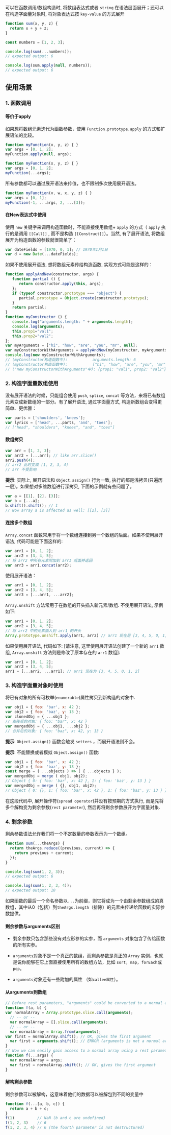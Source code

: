 可以在函数调用/数组构造时, 将数组表达式或者 `string` 在语法层面展开；还可以在构造字面量对象时, 将对象表达式按 `key-value` 的方式展开

```js
function sum(x, y, z) {
  return x + y + z;
}

const numbers = [1, 2, 3];

console.log(sum(...numbers));
// expected output: 6

console.log(sum.apply(null, numbers));
// expected output: 6
```

## 使用场景

### 1. 函数调用

#### **等价于apply**
	
如果想将数组元素迭代为函数参数，使用 `Function.prototype.apply` 的方式和扩展语法的比较。

```js
function myFunction(x, y, z) { }
var args = [0, 1, 2];
myFunction.apply(null, args);

function myFunction(x, y, z) { }
var args = [0, 1, 2];
myFunction(...args);
```

所有参数都可以通过展开语法来传值，也不限制多次使用展开语法。

```js
function myFunction(v, w, x, y, z) { }
var args = [0, 1];
myFunction(-1, ...args, 2, ...[3]);
```

#### **在New表达式中使用**

使用 `new` 关键字来调用构造函数时，不能直接使用数组+ `apply` 的方式（ `apply` 执行的是调用 `[[Call]]` , 而不是构造 `[[Construct]]`）。当然, 有了展开语法, 将数组展开为构造函数的参数就很简单了：

```js
var dateFields = [1970, 0, 1]; // 1970年1月1日
var d = new Date(...dateFields);
```

如果不使用展开语法, 想将数组元素传给构造函数, 实现方式可能是这样的：

```js
function applyAndNew(constructor, args) {
   function partial () {
      return constructor.apply(this, args);
   };
   if (typeof constructor.prototype === "object") {
      partial.prototype = Object.create(constructor.prototype);
   }
   return partial;
}
function myConstructor () {
   console.log("arguments.length: " + arguments.length);
   console.log(arguments);
   this.prop1="val1";
   this.prop2="val2";
};
var myArguments = ["hi", "how", "are", "you", "mr", null];
var myConstructorWithArguments = applyAndNew(myConstructor, myArguments);
console.log(new myConstructorWithArguments);
// (myConstructor构造函数中):           arguments.length: 6
// (myConstructor构造函数中):           ["hi", "how", "are", "you", "mr", null]
// ("new myConstructorWithArguments"中): {prop1: "val1", prop2: "val2"}
```

### 2. 构造字面量数组使用

没有展开语法的时候，只能组合使用 `push`, `splice`, `concat` 等方法，来将已有数组元素变成新数组的一部分。有了展开语法,  通过字面量方式, 构造新数组会变得更简单、更优雅：

```js
var parts = ['shoulders', 'knees'];
var lyrics = ['head', ...parts, 'and', 'toes']; 
// ["head", "shoulders", "knees", "and", "toes"]
```

#### **数组拷贝**

```js
var arr = [1, 2, 3];
var arr2 = [...arr]; // like arr.slice()
arr2.push(4);
// arr2 此时变成 [1, 2, 3, 4]
// arr 不受影响
```

**提示**: 实际上, 展开语法和 `Object.assign()` 行为一致, 执行的都是浅拷贝(只遍历一层)。如果想对多维数组进行深拷贝, 下面的示例就有些问题了。
```js
var a = [[1], [2], [3]];
var b = [...a];
b.shift().shift(); // 1
// Now array a is affected as well: [[2], [3]]
```
#### **连接多个数组**

`Array.concat` 函数常用于将一个数组连接到另一个数组的后面。如果不使用展开语法, 代码可能是下面这样的:

```js
var arr1 = [0, 1, 2];
var arr2 = [3, 4, 5];
// 将 arr2 中所有元素附加到 arr1 后面并返回
var arr3 = arr1.concat(arr2);
```

使用展开语法：

```js
var arr1 = [0, 1, 2];
var arr2 = [3, 4, 5];
var arr3 = [...arr1, ...arr2];
```

`Array.unshift` 方法常用于在数组的开头插入新元素/数组.  不使用展开语法, 示例如下:

```js
var arr1 = [0, 1, 2];
var arr2 = [3, 4, 5];
// 将 arr2 中的元素插入到 arr1 的开头
Array.prototype.unshift.apply(arr1, arr2) // arr1 现在是 [3, 4, 5, 0, 1, 2]
```

如果使用展开语法, 代码如下:  [请注意, 这里使用展开语法创建了一个新的 `arr1` 数组,  `Array.unshift` 方法则是修改了原本存在的 `arr1` 数组]:

```js
var arr1 = [0, 1, 2];
var arr2 = [3, 4, 5];
arr1 = [...arr2, ...arr1]; // arr1 现在为 [3, 4, 5, 0, 1, 2]
```

### 3. 构造字面量对象时使用

将已有对象的所有可枚举(`enumerable`)属性拷贝到新构造的对象中.

```js
var obj1 = { foo: 'bar', x: 42 };
var obj2 = { foo: 'baz', y: 13 };
var clonedObj = { ...obj1 };
// 克隆后的对象: { foo: "bar", x: 42 }
var mergedObj = { ...obj1, ...obj2 };
// 合并后的对象: { foo: "baz", x: 42, y: 13 }

```
**提示**: `Object.assign()` 函数会触发 `setters` ，而展开语法则不会。

**提示**: 不能替换或者模拟 `Object.assign()` 函数:

```js
var obj1 = { foo: 'bar', x: 42 };
var obj2 = { foo: 'baz', y: 13 };
const merge = ( ...objects ) => ( { ...objects } );
var mergedObj = merge ( obj1, obj2);
// Object { 0: { foo: 'bar', x: 42 }, 1: { foo: 'baz', y: 13 } }
var mergedObj = merge ( {}, obj1, obj2);
// Object { 0: {}, 1: { foo: 'bar', x: 42 }, 2: { foo: 'baz', y: 13 } }
```

在这段代码中, 展开操作符(`spread operator`)并没有按预期的方式执行, 而是先将多个解构变为剩余参数(`rest parameter`), 然后再将剩余参数展开为字面量对象.

### 4. 剩余参数

剩余参数语法允许我们将一个不定数量的参数表示为一个数组。

```js
function sum(...theArgs) {
  return theArgs.reduce((previous, current) => {
    return previous + current;
  });
}

console.log(sum(1, 2, 3));
// expected output: 6

console.log(sum(1, 2, 3, 4));
// expected output: 10
```

如果函数的最后一个命名参数以`...`为前缀，则它将成为一个由剩余参数组成的真数组，其中从0（包括）到`theArgs.length`（排除）的元素由传递给函数的实际参数提供。

#### **剩余参数与arguments区别**

- 剩余参数只包含那些没有对应形参的实参，而 `arguments` 对象包含了传给函数的所有实参。

- `arguments`对象不是一个真正的数组，而剩余参数是真正的 `Array` 实例，也就是说你能够在它上面直接使用所有的数组方法，比如 `sort`，`map`，`forEach`或`pop`。

- `arguments`对象还有一些附加的属性 （如`callee属性`）。

#### **从arguments到数组**

```js
// Before rest parameters, "arguments" could be converted to a normal array using:
function f(a, b) {
var normalArray = Array.prototype.slice.call(arguments);
  // -- or --
  var normalArray = [].slice.call(arguments);
  // -- or --
  var normalArray = Array.from(arguments);
var first = normalArray.shift(); // OK, gives the first argument
  var first = arguments.shift(); // ERROR (arguments is not a normal array)
}
// Now we can easily gain access to a normal array using a rest parameter
function f(...args) {
  var normalArray = args;
  var first = normalArray.shift(); // OK, gives the first argument
}
```

#### **解构剩余参数**

剩余参数可以被解构，这意味着他们的数据可以被解包到不同的变量中

```js
function f(...[a, b, c]) {
  return a + b + c;
}
f(1)          // NaN (b and c are undefined)
f(1, 2, 3)    // 6
f(1, 2, 3, 4) // 6 (the fourth parameter is not destructured)
```
